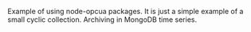 Example of using node-opcua packages. It is just a simple example of a small cyclic collection. Archiving in MongoDB time series.
